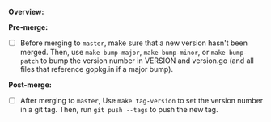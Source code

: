**Overview:**

**Pre-merge:**
- [ ] Before merging to `master`, make sure that a new version hasn't been
  merged. Then, use `make bump-major`, `make bump-minor`, or `make bump-patch`
  to bump the version number in VERSION and version.go (and all files that
  reference gopkg.in if a major bump).

**Post-merge:**
- [ ] After merging to `master`, Use `make tag-version` to set the version
  number in a git tag. Then, run `git push --tags` to push the new tag.
